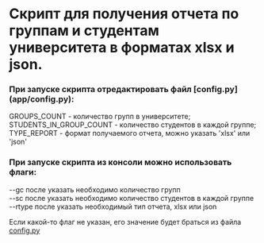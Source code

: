 <h1>Скрипт для получения отчета по группам и студентам университета в форматах xlsx и json.</h1>

<h3>При запуске скрипта отредактировать файл [config.py](app/config.py):</h3>

GROUPS_COUNT - количество групп в университете;  
STUDENTS_IN_GROUP_COUNT - количество студентов в каждой группе;  
TYPE_REPORT - формат получаемого отчета, можно указать 'xlsx' или 'json'

<h3>При запуске скрипта из консоли можно использовать флаги:</h3>

--gc после указать необходимо количество групп  
--sc после указать необходимо количество студентов в каждой группе  
--rtype после указать необходимый тип отчета, xlsx или json

Если какой-то флаг не указан, его значение будет браться из файла [config.py](app/config.py)